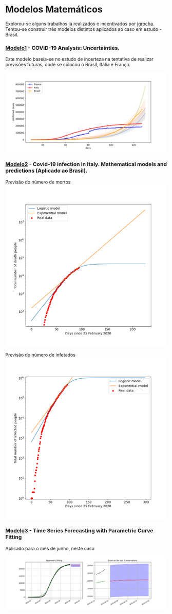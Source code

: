 # Modelos Matemáticos

Explorou-se alguns trabalhos já realizados e incentivados por [jgrocha](https://github.com/jgrocha/covid-pt/tree/master/Jupyter).
Tentou-se construir três modelos distintos aplicados ao caso em estudo - Brasil.

### [Modelo1](https://thedatafrog.com/en/articles/covid-19-analysis-uncertainties) - COVID-19 Analysis: Uncertainties.

Este modelo baseia-se no estudo de incerteza na tentativa de realizar previsões futuras, onde se colocou o Brasil, Itália e França.

![Model1](https://github.com/ShadowTwin41/EpidemiologiaCovid19/blob/master/Andre/Covid-19Brazil/ML/Model1.png)


### [Modelo2](https://towardsdatascience.com/covid-19-infection-in-italy-mathematical-models-and-predictions-7784b4d7dd8d) - Covid-19 infection in Italy. Mathematical models and predictions (Aplicado ao Brasil).

Previsão do número de mortos 
![Model2Deaths](https://github.com/ShadowTwin41/EpidemiologiaCovid19/blob/master/Andre/Covid-19Brazil/ML/Model2-Deaths.png)

Previsão do número de infetados
![Model2](https://github.com/ShadowTwin41/EpidemiologiaCovid19/blob/master/Andre/Covid-19Brazil/ML/Model2.png)

### [Modelo3](https://medium.com/analytics-vidhya/how-to-predict-when-the-covid-19-pandemic-will-stop-in-your-country-with-python-d6fbb2425a9f) - Time Series Forecasting with Parametric Curve Fitting

Aplicado para o mês de junho, neste caso

![Model3](https://github.com/ShadowTwin41/EpidemiologiaCovid19/blob/master/Andre/Covid-19Brazil/ML/Modelo3-2.png)

